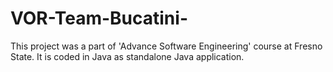 # VOR-Team-Bucatini-
This project was a part of 'Advance Software Engineering' course at Fresno State. It is coded in Java as standalone Java application.
